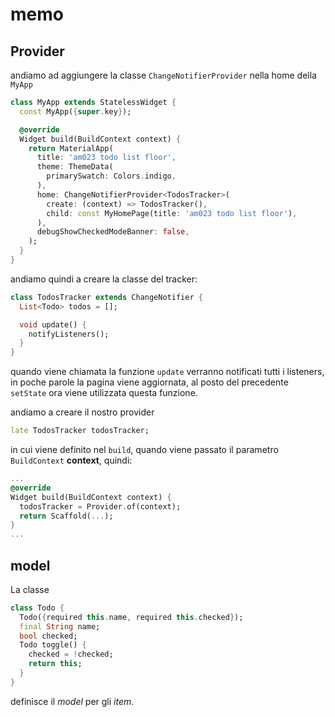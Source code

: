 # memo

## Provider

andiamo ad aggiungere la classe `ChangeNotifierProvider` nella home della `MyApp`

```dart
class MyApp extends StatelessWidget {
  const MyApp({super.key});

  @override
  Widget build(BuildContext context) {
    return MaterialApp(
      title: 'am023 todo list floor',
      theme: ThemeData(
        primarySwatch: Colors.indigo,
      ),
      home: ChangeNotifierProvider<TodosTracker>(
        create: (context) => TodosTracker(),
        child: const MyHomePage(title: 'am023 todo list floor'),
      ),
      debugShowCheckedModeBanner: false,
    );
  }
}
```

andiamo quindi a creare la classe del tracker:

```dart
class TodosTracker extends ChangeNotifier {
  List<Todo> todos = [];

  void update() {
    notifyListeners();
  }
}
```

quando viene chiamata la funzione `update` verranno notificati tutti i listeners, in poche parole la pagina viene aggiornata, al posto del precedente `setState` ora viene utilizzata questa funzione.

andiamo a creare il nostro provider

```dart
late TodosTracker todosTracker;
```

in cui viene definito nel `build`, quando viene passato il parametro `BuildContext` **context**, quindi:

```dart
...
@override
Widget build(BuildContext context) {
  todosTracker = Provider.of(context);
  return Scaffold(...);
}
...
```

## model

La classe 
```dart
class Todo {
  Todo({required this.name, required this.checked});
  final String name;
  bool checked;
  Todo toggle() {
    checked = !checked;
    return this;
  }
}
```
definisce il *model* per gli *item*.